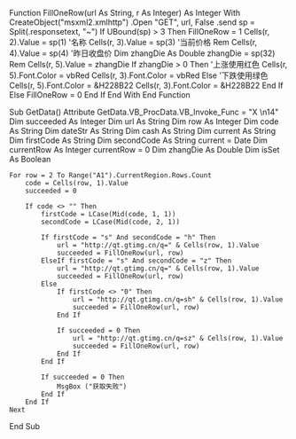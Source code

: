 Function FillOneRow(url As String, r As Integer) As Integer
    With CreateObject("msxml2.xmlhttp")
        .Open "GET", url, False
        .send
        sp = Split(.responsetext, "~")
        If UBound(sp) > 3 Then
            FillOneRow = 1
            Cells(r, 2).Value = sp(1) '名称
            Cells(r, 3).Value = sp(3) '当前价格
            Rem Cells(r, 4).Value = sp(4) '昨日收盘价
            Dim zhangDie As Double
            zhangDie = sp(32)
            Rem Cells(r, 5).Value = zhangDie
            If zhangDie > 0 Then
                '上涨使用红色
                Cells(r, 5).Font.Color = vbRed
                Cells(r, 3).Font.Color = vbRed
            Else
                '下跌使用绿色
                Cells(r, 5).Font.Color = &H228B22
                Cells(r, 3).Font.Color = &H228B22
            End If
        Else
            FillOneRow = 0
        End If
    End With
End Function
 
Sub GetData()
Attribute GetData.VB_ProcData.VB_Invoke_Func = "X \n14"
    Dim succeeded As Integer
    Dim url As String
    Dim row As Integer
    Dim code As String
    Dim dateStr As String
    Dim cash As String
    Dim current As String
    Dim firstCode As String
    Dim secondCode As String
    current = Date
    Dim currentRow As Integer
    currentRow = 0
    Dim zhangDie As Double
    Dim isSet As Boolean
            
    For row = 2 To Range("A1").CurrentRegion.Rows.Count
        code = Cells(row, 1).Value
        succeeded = 0
        
        If code <> "" Then
            firstCode = LCase(Mid(code, 1, 1))
            secondCode = LCase(Mid(code, 2, 1))
            
            If firstCode = "s" And secondCode = "h" Then
                url = "http://qt.gtimg.cn/q=" & Cells(row, 1).Value
                succeeded = FillOneRow(url, row)
            ElseIf firstCode = "s" And secondCode = "z" Then
                url = "http://qt.gtimg.cn/q=" & Cells(row, 1).Value
                succeeded = FillOneRow(url, row)
            Else
                If firstCode <> "0" Then
                    url = "http://qt.gtimg.cn/q=sh" & Cells(row, 1).Value
                    succeeded = FillOneRow(url, row)
                End If
                
                If succeeded = 0 Then
                    url = "http://qt.gtimg.cn/q=sz" & Cells(row, 1).Value
                    succeeded = FillOneRow(url, row)
                End If
            End If
            
            If succeeded = 0 Then
                MsgBox ("获取失败")
            End If
        End If
    Next
End Sub
